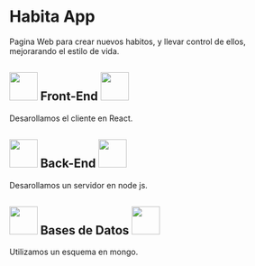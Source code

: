 # Habita App
Pagina Web para crear nuevos habitos, y llevar control de ellos, mejorarando el estilo de vida.

<h2 display= "flex" align-items= "center" > 
  <img src= "https://upload.wikimedia.org/wikipedia/commons/a/a7/React-icon.svg" width="50" height="50" vertical-align = "middle"> 
  Front-End 
  <img src= "https://upload.wikimedia.org/wikipedia/commons/a/a7/React-icon.svg" width="50" height="50"> 
</h2>

Desarollamos el cliente en React.

<h2> 
  <img src= "https://upload.wikimedia.org/wikipedia/commons/d/d9/Node.js_logo.svg" width="50" height="50"> 
  Back-End  
  <img src= "https://upload.wikimedia.org/wikipedia/commons/d/d9/Node.js_logo.svg" width="50" height="50"> 
</h2>
Desarollamos un servidor en node js.

<h2> 
  <img src= "https://matr1x.cubava.cu/files/2019/12/mongo-db-logo-1.png" width="50" height="50"> 
  Bases de Datos  
  <img src= "https://matr1x.cubava.cu/files/2019/12/mongo-db-logo-1.png" width="50" height="50"> 
</h2>
Utilizamos un esquema en mongo.



